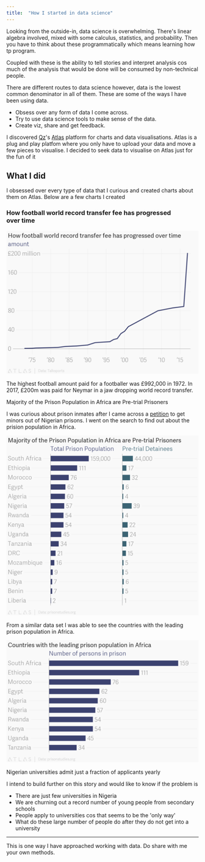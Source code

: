 ```yaml
---
title:  "How I started in data science"
---
```


Looking from the outside-in, data science is  overwhelming. There's linear algebra involved, mixed with some calculus, statistics, and probability. Then you have to think about these programmatically which means learning how tp program. 

Coupled with these is the ability to tell stories and interpret analysis cos much of the analysis that would be done will be consumed by non-technical people. 

There are different routes to data science however, data is the lowest common denominator in all of them. These are some of the ways I have been using data.

* Obsess over any form of data I come across.
* Try to use data science tools to make sense of the data.
* Create viz, share and get feedback.

I discovered [Qz](https://qz.com)'s [Atlas](https://www.theatlas.com/) platform for charts and data visualisations. Atlas is a plug and play platfom where you only have to upload your data and move a few pieces to visualise. I decided to seek data to visualise on Atlas just for the fun of it

## What I did

I obsessed over every type of data that I curious and created charts about them on Atlas. Below are a few charts I created

### How football world record transfer fee has progressed over time

![world record](./Football.png)

The highest football amount paid for a footballer was £992,000 in 1972. In 2017, £200m was paid for Neymar in a jaw dropping world record transfer.

Majority of the Prison Population in Africa are Pre-trial Prisoners

I was curious about prison inmates after I came across a [petition](https://www.change.org/p/the-federal-government-of-nigeria-get-minors-out-of-nigerian-prisons) to get minors out of Nigerian prisons. I went on the search to find out about the prision population in Africa.

![Pre-trial Prisoners](./Prison.png)

From a similar data set I was able to see the countries with the leading prison population in Africa.

![Prison Population](./Prison2.png)

Nigerian universities admit just a fraction of applicants yearly

I intend to build further on this story and would like to know if the problem is

* There are just few universities in Nigeria 
* We are churning out a record number of young people from secondary schools 
* People apply to universities cos that seems to be the 'only way'
* What do these large number of people do after they do not get into a university

---

This is one way I have approached working with data. Do share with me your own methods.